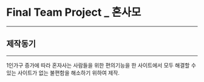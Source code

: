 # Final Team Project _ 혼사모 
---
## 제작동기 
---
1인가구 증가에 따라 혼자사는 사람들을 위한 편의기능을 한 사이트에서 모두 해결할 수 있는 사이트가 없는 불편함을 해소하기 위하여 제작.

